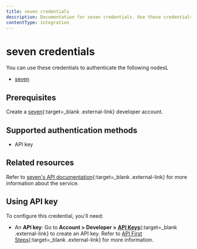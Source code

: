 ```yaml
---
title: seven credentials
description: Documentation for seven credentials. Use these credentials to authenticate seven in n8n, a workflow automation platform.
contentType: integration
---
```


# seven credentials

You can use these credentials to authenticate the following nodesL

- [seven](/integrations/builtin/app-nodes/n8n-nodes-base.sms77/)

## Prerequisites

Create a [seven](https://www.seven.io/en){:target=_blank .external-link} developer account.

## Supported authentication methods

- API key

## Related resources

Refer to [seven's API documentation](https://docs.seven.io/en){:target=_blank .external-link} for more information about the service.

## Using API key

To configure this credential, you'll need:

- An **API key**: Go to **Account > Developer >** [**API Keys**](https://app.seven.io/developer#create-api-key){:target=_blank .external-link} to create an API key. Refer to [API First Steps](https://docs.seven.io/en/rest-api/first-steps){:target=_blank .external-link} for more information.

